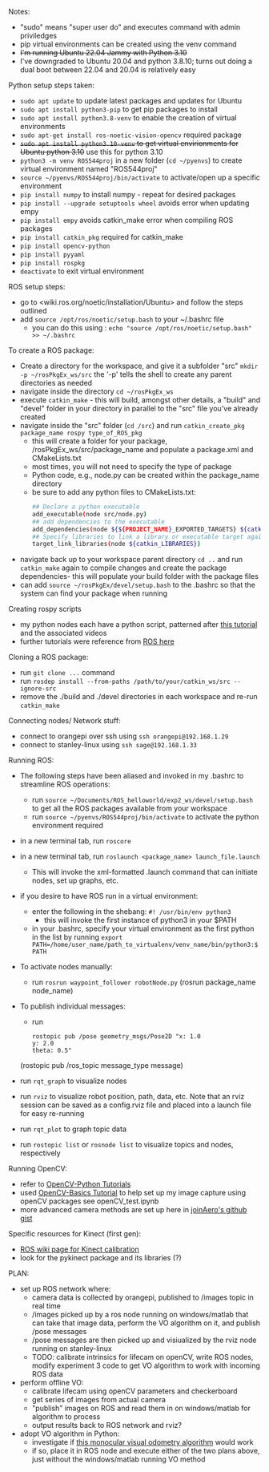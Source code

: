 Notes:
- "sudo" means "super user do" and executes command with admin priviledges
- pip virtual environments can be created using the venv command
- ~~I'm running Ubuntu 22.04 Jammy with Python 3.10~~
- I've downgraded to Ubuntu 20.04 and python 3.8.10; turns out doing a dual boot between 22.04 and 20.04 is relatively easy


Python setup steps taken:
- `sudo apt update` to update latest packages and updates for Ubuntu
- `sudo apt install python3-pip` to get pip packages to install
- `sudo apt install python3.8-venv` to enable the creation of virtual environments
- `sudo apt-get install ros-noetic-vision-opencv` required package
- ~~`sudo apt install python3.10-venv` to get virtual envirionments for Ubuntu python 3.10~~ use this for python 3.10
- `python3 -m venv ROS544proj` in a new folder (`cd ~/pyenvs`) to create virtual environment named "ROS544proj"
- `source ~/pyenvs/ROS544proj/bin/activate` to activate/open up a specific environment
- `pip install numpy` to install numpy - repeat for desired packages
- `pip install --upgrade setuptools wheel` avoids error when updating empy
- `pip install empy` avoids catkin_make error when compiling ROS packages
- `pip install catkin_pkg` required for catkin_make
- `pip install opencv-python`
- `pip install pyyaml`
- `pip install rospkg`
- `deactivate` to exit virtual environment

ROS setup steps:
- go to <wiki.ros.org/noetic/installation/Ubuntu> and follow the steps outlined
- add `source /opt/ros/noetic/setup.bash` to your ~/.bashrc file
    - you can do this using : `echo "source /opt/ros/noetic/setup.bash" >> ~/.bashrc`

To create a ROS package:
- Create a directory for the workspace, and give it a subfolder "src" `mkdir -p ~/rosPkgEx_ws/src` the '-p' tells the shell to create any parent directories as needed
- navigate inside the directory `cd ~/rosPkgEx_ws`
- execute `catkin_make`  - this will build, amongst other details, a "build" and "devel" folder in your directory in parallel to the "src" file you've already created
- navigate inside the "src" folder (`cd /src`) and run `catkin_create_pkg package_name rospy type_of_ROS_pkg`
    - this will create a folder for your package, /rosPkgEx_ws/src/package_name and populate a package.xml and CMakeLists.txt
    - most times,  you will not need to specify the type of package
    - Python code, e.g., node.py can be created within the package_name directory
    - be sure to add any python files to CMakeLists.txt:
        ```bash
        ## Declare a python executable
        add_executable(node src/node.py)
        ## add dependencies to the executable
        add_dependencies(node ${${PROJECT_NAME}_EXPORTED_TARGETS} ${catkin_EXPORTED_TARGETS})
        ## Specify libraries to link a library or executable target against
        target_link_libraries(node ${catkin_LIBRARIES})
        ```
- navigate back up to your workspace parent directory `cd ..` and run `catkin_make` again to compile changes and create the package dependencies- this will populate your build folder with the package files
- can add `source ~/rosPkgEx/devel/setup.bash` to the .bashrc so that the system can find your package when running

Creating rospy scripts
- my python nodes each have a python script, patterned after [this tutorial](http://wiki.ros.org/ROS/Tutorials/WritingPublisherSubscriber%28python%29) and the associated videos
- further tutorials were reference from [ROS here](http://wiki.ros.org/ROS/Tutorials)

Cloning a ROS package:
- run `git clone ...` command
- run `rosdep install --from-paths /path/to/your/catkin_ws/src --ignore-src`
- remove the ./build and ./devel directories in each workspace and re-run `catkin_make`

Connecting nodes/ Network stuff:
- connect to orangepi over ssh using `ssh orangepi@192.168.1.29`
- connect to stanley-linux using `ssh sage@192.168.1.33`

Running ROS:
- The following steps have been aliased and invoked in my .bashrc to streamline ROS operations:
    - run  `source ~/Documents/ROS_helloworld/exp2_ws/devel/setup.bash` to get all the ROS packages available from your workspace
    - run `source ~/pyenvs/ROS544proj/bin/activate` to activate the python environment required
- in a new terminal tab, run `roscore`
- in a new terminal tab, run `roslaunch <package_name> launch_file.launch`
    - This will invoke the xml-formatted .launch command that can initiate nodes, set up graphs, etc.
- if you desire to have ROS run in a virtual environment:
    - enter the following in the shebang: `#! /usr/bin/env python3`
        - this will invoke the first instance of python3 in your $PATH
    - in your .bashrc, specify your virtual environment as the first python in the list by running `export PATH=/home/user_name/path_to_virtualenv/venv_name/bin/python3:$PATH` 

- To activate nodes manually:
    - run `rosrun waypoint_follower robotNode.py` (rosrun package_name node_name)
- To publish individual messages:
    - run 
    
      ```
      rostopic pub /pose geometry_msgs/Pose2D "x: 1.0
      y: 2.0
      theta: 0.5"
      ```

     (rostopic pub /ros_topic message_type message)
- run `rqt_graph` to visualize nodes
- run `rviz` to visualize robot position, path, data, etc. Note that an rviz session can be saved as a config.rviz file and placed into a launch file for easy re-running
- run `rqt_plot` to graph topic data
- run `rostopic list` or `rosnode list` to visualize topics and nodes, respectively

Running OpenCV:
- refer to [OpenCV-Python Tutorials](https://docs.opencv.org/4.x/d6/d00/tutorial_py_root.html)
- used [OpenCV-Basics Tutorial](https://github.com/nicknochnack/OpenCV-Basics) to help set up my image capture using openCV packages see openCV_test.ipynb
- more advanced camera methods are set up here in [joinAero's github gist](https://gist.github.com/joinAero/1f76844278f141cea8338d1118423648)

Specific resources for Kinect (first gen):
- [ROS wiki page for Kinect calibration](http://wiki.ros.org/kinect_calibration/technical)
- look for the pykinect package and its libraries (?)

PLAN: 
- set up ROS network where: 
    - camera data is collected by orangepi, published to /images topic in real time
    - /images picked up by a ros node running on windows/matlab that can take that image data, perform the VO algorithm on it, and publish /pose messages
    - /pose messages are then picked up and visiualized by the rviz node running on stanley-linux
    - TODO: calibrate intrinsics for lifecam on openCV, write ROS nodes, modify experiment 3 code to get VO algorithm to work with incoming ROS data
- perform offline VO:
    - calibrate lifecam using openCV parameters and checkerboard
    - get series of images from actual camera
    - "publish" images on ROS and read them in on windows/matlab for algorithm to process
    - output results back to ROS network and rviz?
- adopt VO algorithm in Python:
    - investigate if [this monocular visual odometry algorithm](https://github.com/niconielsen32/ComputerVision/blob/master/VisualOdometry/visual_odometry.py) would work
    - if so, place it in ROS node and execute either of the two plans above, just without the windows/matlab running VO method